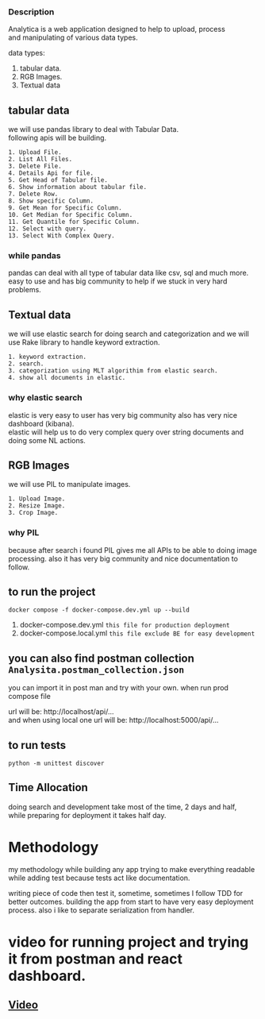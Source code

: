 ### Description
Analytica is a web application designed to help to upload, process <br>
and manipulating of various data types.

data types: <br>
1. tabular data.
2. RGB Images.
3. Textual data

## tabular data <br>
we will use pandas library to deal with Tabular Data. <br>
following apis will be building. <br>

```
1. Upload File.
2. List All Files.
3. Delete File.
4. Details Api for file.
5. Get Head of Tabular file.
6. Show information about tabular file.
7. Delete Row.
8. Show specific Column.
9. Get Mean for Specific Column.
10. Get Median for Specific Column.
11. Get Quantile for Specific Column.
12. Select with query.
13. Select With Complex Query.
```

### while pandas
pandas can deal with all type of tabular data like csv, sql and much more.<br>
easy to use and has big community to help if we stuck in very hard problems.


## Textual data <br>
we will use elastic search for doing search and categorization and we will use
Rake library to handle keyword extraction.

```
1. keyword extraction.
2. search.
3. categorization using MLT algorithim from elastic search.
4. show all documents in elastic.
```

### why elastic search
elastic is very easy to user has very big community also has very nice dashboard (kibana).<br>
elastic will help us to do very complex query over string documents and doing some NL actions.<br>


## RGB Images <br>
we will use PIL to manipulate images.
```
1. Upload Image.
2. Resize Image.
3. Crop Image.
```

### why PIL
because after search i found PIL gives me all APIs to be able to doing image processing.
also it has very big community and nice documentation to follow.


## to run the project
`docker compose -f docker-compose.dev.yml up --build`

1. docker-compose.dev.yml `this file for production deployment`
2. docker-compose.local.yml `this file exclude BE for easy development`


## you can also find postman collection `Analysita.postman_collection.json`
you can import it in post man and try with your own. when run prod compose file <br>

url will be: http://localhost/api/... <br>
and when using local one url will be: http://localhost:5000/api/...


## to run tests
`python -m unittest discover`


## Time Allocation
doing search and development take most of the time, 2 days and half, <br>
while preparing for deployment it takes half day.


# Methodology
my methodology while building any app trying to make everything readable <br>
while adding test because tests act like documentation.

writing piece of code then test it, sometime, sometimes I follow TDD for better outcomes.
building the app from start to have very easy deployment process.
also i like to separate serialization from handler.

# video for running project and trying it from postman and react dashboard.

## [Video](2024-08-26_22-16-33.mp4/)
